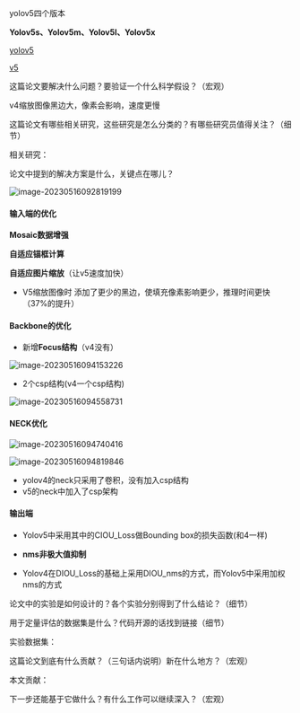 yolov5四个版本



**Yolov5s、Yolov5m、Yolov5l、Yolov5x**

[yolov5](https://zhuanlan.zhihu.com/p/172121380)

[v5](https://blog.csdn.net/qq_37541097/article/details/123594351)

这篇论文要解决什么问题？要验证一个什么科学假设？（宏观）

 v4缩放图像黑边大，像素会影响，速度更慢







这篇论文有哪些相关研究，这些研究是怎么分类的？有哪些研究员值得关注？（细节）

相关研究：

 

论文中提到的解决方案是什么，关键点在哪儿？

 

![image-20230516092819199](https://zhangwenkang666.oss-cn-beijing.aliyuncs.com/image-20230516092819199.png)





#### 输入端的优化

**Mosaic数据增强**



 **自适应锚框计算**



 **自适应图片缩放**（让v5速度加快）

- V5缩放图像时 添加了更少的黑边，使填充像素影响更少，推理时间更快（37%的提升）





#### Backbone的优化



- 新增**Focus结构**（v4没有）

![image-20230516094153226](https://zhangwenkang666.oss-cn-beijing.aliyuncs.com/image-20230516094153226.png)



- 2个csp结构(v4一个csp结构)

![image-20230516094558731](https://zhangwenkang666.oss-cn-beijing.aliyuncs.com/image-20230516094558731.png)







#### NECK优化

![image-20230516094740416](https://zhangwenkang666.oss-cn-beijing.aliyuncs.com/image-20230516094740416.png)



![image-20230516094819846](https://zhangwenkang666.oss-cn-beijing.aliyuncs.com/image-20230516094819846.png)



- yolov4的neck只采用了卷积，没有加入csp结构
- v5的neck中加入了csp架构









#### 输出端

- Yolov5中采用其中的CIOU_Loss做Bounding box的损失函数(和4一样)

- **nms非极大值抑制**

- Yolov4在DIOU_Loss的基础上采用DIOU_nms的方式，而Yolov5中采用加权nms的方式











论文中的实验是如何设计的？各个实验分别得到了什么结论？（细节）

 

用于定量评估的数据集是什么？代码开源的话找到链接（细节）

实验数据集：

 

这篇论文到底有什么贡献？（三句话内说明）新在什么地方？（宏观）

本文贡献：

 

下一步还能基于它做什么？有什么工作可以继续深入？（宏观）